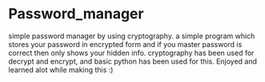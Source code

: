 # Password_manager
simple password manager by using cryptography. 
a simple program which stores your password in encrypted form and if you master password is correct then only shows your hidden info.
cryptography has been used for decrypt and encrypt,
and basic python has been used for this.
Enjoyed and learned alot while making this :)
